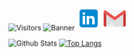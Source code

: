 ![Visitors](https://visitor-badge.glitch.me/badge?page_id=jason-christopher&left_color=black&right_color=blue)
![Banner](./GitHub-Banner.png)
[![LinkedIn](./linkedin.png)](https://www.linkedin.com/in/jasonchristopher24/)
[![Gmail](./gmail.png)](mailto:jchristopher2448@gmail.com)

![Github Stats](https://github-readme-stats.vercel.app/api?username=jason-christopher&theme=dracula)
[![Top Langs](https://github-readme-stats.vercel.app/api/top-langs/?username=jason-christopher&layout=compact&theme=dracula&langs_count=4)](https://github.com/jason-christopher/github-readme-stats)
